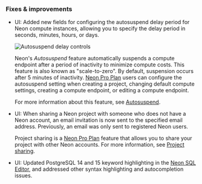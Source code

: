 ### Fixes & improvements

- UI: Added new fields for configuring the autosuspend delay period for Neon compute instances, allowing you to specify the delay period in seconds, minutes, hours, or days.

    ![Autosuspend delay controls](/docs/relnotes/autosuspend_controls.png)

    Neon's _Autosuspend_ feature automatically suspends a compute endpoint after a period of inactivity to minimize compute costs. This feature is also known as "scale-to-zero". By default, suspension occurs after 5 minutes of inactivity. [Neon Pro Plan](/docs/introduction/pro-plan) users can configure the autosuspend setting when creating a project, changing default compute settings, creating a compute endpoint, or editing a compute endpoint.

    For more information about this feature, see [Autosuspend](/docs/introduction/auto-suspend).

- UI: When sharing a Neon project with someone who does not have a Neon account, an email invitation is now sent to the specified email address. Previously, an email was only sent to registered Neon users.

    Project sharing is a [Neon Pro Plan](/docs/introduction/pro-plan) feature that allows you to share your project with other Neon accounts. For more information, see [Project sharing](/docs/guides/project-sharing-guide).

- UI: Updated PostgreSQL 14 and 15 keyword highlighting in the [Neon SQL Editor](/docs/get-started-with-neon/query-with-neon-sql-editor), and addressed other syntax highlighting and autocompletion issues.

